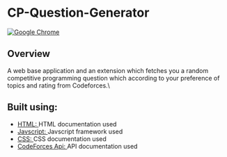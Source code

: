 # CP-Question-Generator
[![Google Chrome](https://img.shields.io/badge/Google%20Chrome-4285F4?style=for-the-badge&logo=GoogleChrome&logoColor=white)](https://pranavchiku.github.io/CP-Question-Generator/)
## Overview
A web base application and an extension which fetches you a random competitive programming question which according to your preference of topics and rating from Codeforces.\
## Built using:
- [HTML: ](https://developer.mozilla.org/en-US/docs/Web/HTML) HTML documentation used
- [Javscript: ](https://developer.mozilla.org/en-US/docs/Web/JavaScript) Javscript framework used
- [CSS: ](https://developer.mozilla.org/en-US/docs/Web/CSS) CSS documentation used
- [CodeForces Api: ](https://codeforces.com/api/problemset.problems) API documentation used
